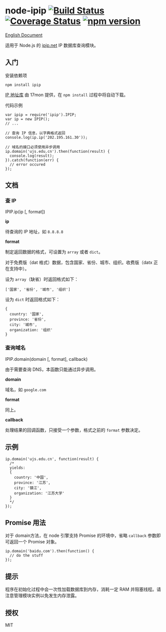 # node-ipip [![Build Status](https://travis-ci.org/ChiChou/node-ipip.svg?branch=master)](https://travis-ci.org/ChiChou/node-ipip) [![Coverage Status](https://img.shields.io/coveralls/ChiChou/node-ipip.svg)](https://coveralls.io/r/ChiChou/node-ipip) [![npm version](https://badge.fury.io/js/ipip.svg)](http://badge.fury.io/js/ipip)

[English Document](README.en.md)

适用于 Node.js 的 [ipip.net](http://ipip.net) IP 数据库查询模块。

## 入门

安装依赖项

    npm install ipip

[IP 地址库](http://s.qdcdn.com/17mon/17monipdb.dat) 由 17mon 提供，在 `npm install` 过程中将自动下载。

代码示例

    var ipip = require('ipip').IPIP;
    var ip = new IPIP();
    // ...
    
    // 查询 IP 信息，以字典格式返回
    console.log(ip.ip('202.195.161.30'));

    // 域名的接口必须使用异步调用
    ip.domain('ujs.edu.cn').then(function(result) {
      console.log(result);
    }).catch(function(err) {
      // error occured
    });

## 文档

### 查 IP

IPIP.ip(ip [, format])

**ip**

待查询的 IP 地址，如 `8.8.8.8`

**format** 

制定返回数据的格式，可设置为 `array` 或者 `dict`。 

对于免费版（dat 格式）数据，包含国家、省份、城市、组织。收费版（datx 正在支持中）。

设为 `array`（缺省）时返回格式如下：
    
    ['国家', '省份', '城市', '组织']

设为 `dict` 时返回格式如下：

    {
      country: '国家',
      province: '省份',
      city: '城市',
      organization: '组织' 
    }

### 查询域名

IPIP.domain(domain [, format], callback)

由于需要查询 DNS，本函数只能通过异步调用。

**domain**

域名，如 `google.com`

**format** 

同上。

**callback**

处理结果的回调函数，只接受一个参数，格式之前的 `format` 参数决定。

## 示例

    ip.domain('ujs.edu.cn', function(result) {
      /*
      yields:
      {
        country: '中国',
        province: '江苏',
        city: '镇江',
        organization: '江苏大学' 
      }
      */
    });


## Promise 用法

对于 domain方法，在 node 引擎支持 Promise 的环境中，省略 `callback` 参数即可返回一个 Promise 对象。

    ip.domain('baidu.com').then(function() {
      // do the stuff
    });

## 提示

程序在初始化过程中会一次性加载数据库到内存，消耗一定 RAM 并阻塞线程。请注意管理模块实例以免发生内存泄露。

## 授权

MIT